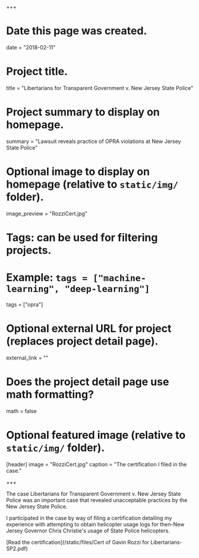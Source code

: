 +++
# Date this page was created.
date = "2018-02-11"

# Project title.
title = "Libertarians for Transparent Government v. New Jersey State Police"

# Project summary to display on homepage.
summary = "Lawsuit reveals practice of OPRA violations at New Jersey State Police"

# Optional image to display on homepage (relative to `static/img/` folder).
image_preview = "RozziCert.jpg"

# Tags: can be used for filtering projects.
# Example: `tags = ["machine-learning", "deep-learning"]`
tags = ["opra"]

# Optional external URL for project (replaces project detail page).
external_link = ""

# Does the project detail page use math formatting?
math = false

# Optional featured image (relative to `static/img/` folder).
[header]
image = "RozziCert.jpg"
caption = "The certification I filed in the case."

+++

The case Libertarians for Transparent Government v. New Jersey State Police was an important case that revealed
unacceptable practices by the New Jersey State Police.

I participated in the case by way of filing a certification detailing my experience with attempting to obtain helicopter usage logs
for then-New Jersey Governor Chris Christie's usage of State Police helicopters.

[Read the certification](/static/files/Cert of Gavin Rozzi for Libertarians-SP2.pdf)
